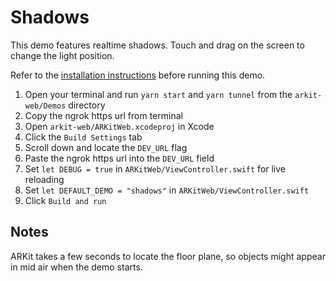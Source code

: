 # Shadows

This demo features realtime shadows. Touch and drag on the screen to change the light position.

Refer to the [installation instructions](../../../../../README.md#installation) before running this demo.

1. Open your terminal and run `yarn start` and `yarn tunnel` from the `arkit-web/Demos` directory
2. Copy the ngrok https url from terminal
3. Open `arkit-web/ARKitWeb.xcodeproj` in Xcode
4. Click the `Build Settings` tab
5. Scroll down and locate the `DEV_URL` flag
6. Paste the ngrok https url into the `DEV_URL` field
7. Set `let DEBUG = true` in `ARKitWeb/ViewController.swift` for live reloading
8. Set `let DEFAULT_DEMO = "shadows"` in `ARKitWeb/ViewController.swift`
9. Click `Build and run`

## Notes

ARKit takes a few seconds to locate the floor plane, so objects might appear in mid air when the demo starts.
